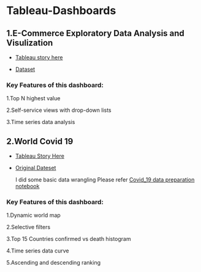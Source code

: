 # Tableau-Dashboards

1.E-Commerce Exploratory Data Analysis and Visulization
---

* [Tableau story here](https://public.tableau.com/profile/hui.huang5946#!/vizhome/E-commerceExploratoryDataAnalysis/Story1)

* [Dataset](https://www.kaggle.com/carrie1/ecommerce-data)

### Key Features of this dashboard:  

1.Top N highest value

2.Self-service views with drop-down lists

3.Time series data analysis


2.World Covid 19
---

* [Tableau Story Here](https://public.tableau.com/profile/hui.huang5946#!/vizhome/world_covid_19/Dashboard1)

* [Original Dateset](https://github.com/CSSEGISandData/COVID-19)

  I did some basic data wrangling Please refer [Covid_19 data preparation notebook](https://github.com/hhuang728/Tableau-Dashboards/blob/master/Covid_19%20data%20preparation.ipynb)
  
### Key Features of this dashboard:
  
1.Dynamic world map
  
2.Selective filters
  
3.Top 15 Countries confirmed vs death histogram
  
4.Time series data curve
  
5.Ascending and descending ranking
